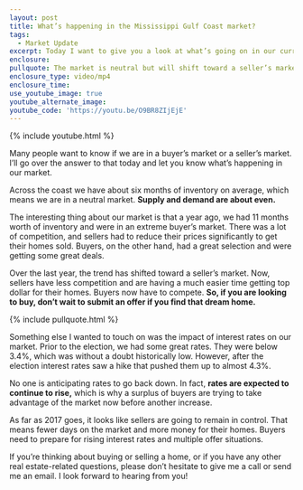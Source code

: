 ```yaml
---
layout: post
title: What’s happening in the Mississippi Gulf Coast market?
tags:
  - Market Update
excerpt: Today I want to give you a look at what’s going on in our current market.
enclosure:
pullquote: The market is neutral but will shift toward a seller’s market.
enclosure_type: video/mp4
enclosure_time:
use_youtube_image: true
youtube_alternate_image:
youtube_code: 'https://youtu.be/O9BR8ZIjEjE'
---
```



{% include youtube.html %}

Many people want to know if we are in a buyer’s market or a seller’s market. I’ll go over the answer to that today and let you know what’s happening in our market.

Across the coast we have about six months of inventory on average, which means we are in a neutral market. **Supply and demand are about even.**

The interesting thing about our market is that a year ago, we had 11 months worth of inventory and were in an extreme buyer’s market. There was a lot of competition, and sellers had to reduce their prices significantly to get their homes sold. Buyers, on the other hand, had a great selection and were getting some great deals.

Over the last year, the trend has shifted toward a seller’s market. Now, sellers have less competition and are having a much easier time getting top dollar for their homes. Buyers now have to compete. **So, if you are looking to buy, don’t wait to submit an offer if you find that dream home.**

{% include pullquote.html %}

Something else I wanted to touch on was the impact of interest rates on our market. Prior to the election, we had some great rates. They were below 3.4%, which was without a doubt historically low. However, after the election interest rates saw a hike that pushed them up to almost 4.3%.

No one is anticipating rates to go back down. In fact, **rates are expected to continue to rise,** which is why a surplus of buyers are trying to take advantage of the market now before another increase.

As far as 2017 goes, it looks like sellers are going to remain in control. That means fewer days on the market and more money for their homes. Buyers need to prepare for rising interest rates and multiple offer situations.

If you’re thinking about buying or selling a home, or if you have any other real estate-related questions, please don’t hesitate to give me a call or send me an email. I look forward to hearing from you!
